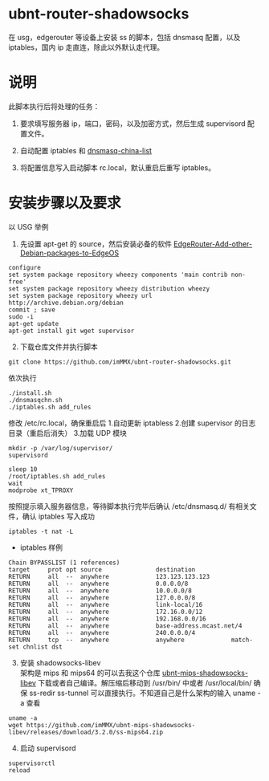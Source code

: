# ubnt-router-shadowsocks  
在 usg，edgerouter 等设备上安装 ss 的脚本，包括 dnsmasq 配置，以及 iptables，国内 ip 走直连，除此以外默认走代理。

# 说明

此脚本执行后将处理的任务：  

1. 要求填写服务器 ip，端口，密码，以及加密方式，然后生成 supervisord 配置文件。  

2. 自动配置 iptables 和 [dnsmasq-china-list](https://github.com/felixonmars/dnsmasq-china-list.git)

3. 将配置信息写入启动脚本 rc.local，默认重启后重写 iptables。

# 安装步骤以及要求  
以 USG 举例
1. 先设置 apt-get 的 source，然后安装必备的软件
[EdgeRouter-Add-other-Debian-packages-to-EdgeOS](https://help.ubnt.com/hc/en-us/articles/205202560-EdgeRouter-Add-other-Debian-packages-to-EdgeOS)  
```
configure
set system package repository wheezy components 'main contrib non-free' 
set system package repository wheezy distribution wheezy 
set system package repository wheezy url http://archive.debian.org/debian
commit ; save
sudo -i
apt-get update
apt-get install git wget supervisor
```
2. 下载仓库文件并执行脚本  
```
git clone https://github.com/imMMX/ubnt-router-shadowsocks.git 
```  
依次执行 
```
./install.sh
./dnsmasqchn.sh
./iptables.sh add_rules
```
修改 /etc/rc.local，确保重启后 1.自动更新 iptabless 2.创建 supervisor 的日志目录（重启后消失） 3.加载 UDP 模块
```
mkdir -p /var/log/supervisor/
supervisord

sleep 10
/root/iptables.sh add_rules
wait
modprobe xt_TPROXY
```
按照提示填入服务器信息，等待脚本执行完毕后确认 /etc/dnsmasq.d/ 有相关文件，确认 iptables 写入成功

```
iptables -t nat -L
```

* iptables 样例  

```shell
Chain BYPASSLIST (1 references)
target     prot opt source               destination
RETURN     all  --  anywhere             123.123.123.123
RETURN     all  --  anywhere             0.0.0.0/8
RETURN     all  --  anywhere             10.0.0.0/8
RETURN     all  --  anywhere             127.0.0.0/8
RETURN     all  --  anywhere             link-local/16
RETURN     all  --  anywhere             172.16.0.0/12
RETURN     all  --  anywhere             192.168.0.0/16
RETURN     all  --  anywhere             base-address.mcast.net/4
RETURN     all  --  anywhere             240.0.0.0/4
RETURN     tcp  --  anywhere             anywhere             match-set chnlist dst
```

3. 安装 shadowsocks-libev  
架构是 mips 和 mips64 的可以去我这个仓库 [ubnt-mips-shadowsocks-libev](https://github.com/imMMX/ubnt-mips-shadowsocks-libev) 下载或者自己编译。解压缩后移动到 /usr/bin/ 中或者 /usr/local/bin/ 确保 ss-redir ss-tunnel 可以直接执行。不知道自己是什么架构的输入 uname -a 查看

```
uname -a
wget https://github.com/imMMX/ubnt-mips-shadowsocks-libev/releases/download/3.2.0/ss-mips64.zip
```

4. 启动 supervisord  
```
supervisorctl
reload
```
